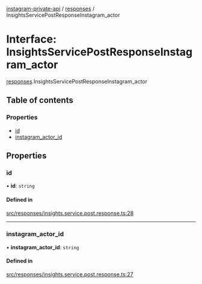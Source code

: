 [instagram-private-api](../../README.md) / [responses](../../modules/responses.md) / InsightsServicePostResponseInstagram_actor

# Interface: InsightsServicePostResponseInstagram\_actor

[responses](../../modules/responses.md).InsightsServicePostResponseInstagram_actor

## Table of contents

### Properties

- [id](InsightsServicePostResponseInstagram_actor.md#id)
- [instagram\_actor\_id](InsightsServicePostResponseInstagram_actor.md#instagram_actor_id)

## Properties

### id

• **id**: `string`

#### Defined in

[src/responses/insights.service.post.response.ts:28](https://github.com/Nerixyz/instagram-private-api/blob/b3351b9/src/responses/insights.service.post.response.ts#L28)

___

### instagram\_actor\_id

• **instagram\_actor\_id**: `string`

#### Defined in

[src/responses/insights.service.post.response.ts:27](https://github.com/Nerixyz/instagram-private-api/blob/b3351b9/src/responses/insights.service.post.response.ts#L27)
